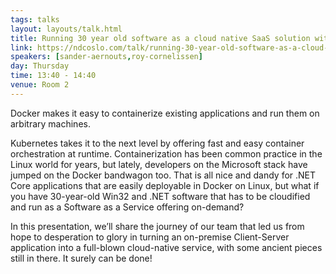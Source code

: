 ```yaml
---
tags: talks
layout: layouts/talk.html
title: Running 30 year old software as a cloud native SaaS solution with Docker and Kubernetes on Azure
link: https://ndcoslo.com/talk/running-30-year-old-software-as-a-cloud-native-saas-solution-with-docker-and-kubernetes-on-azure/
speakers: [sander-aernouts,roy-cornelissen]
day: Thursday
time: 13:40 - 14:40
venue: Room 2
---
```

Docker makes it easy to containerize existing applications and run them on arbitrary machines. 

Kubernetes takes it to the next level by offering fast and easy container orchestration at runtime. Containerization has been common practice in the Linux world for years, but lately, developers on the Microsoft stack have jumped on the Docker bandwagon too. That is all nice and dandy for .NET Core applications that are easily deployable in Docker on Linux, but what if you have 30-year-old Win32 and .NET software that has to be cloudified and run as a Software as a Service offering on-demand?


In this presentation, we’ll share the journey of our team that led us from hope to desperation to glory in turning an on-premise Client-Server application into a full-blown cloud-native service, with some ancient pieces still in there. It surely can be done!